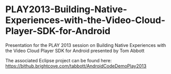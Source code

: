 PLAY2013-Building-Native-Experiences-with-the-Video-Cloud-Player-SDK-for-Android
================================================================================

Presentation for the PLAY 2013 session on Building Native Experiences with the Video Cloud Player SDK for Android presented by Tom Abbott

The associated Eclipse project can be found here: https://bithub.brightcove.com/tabbott/AndroidCodeDemoPlay2013
